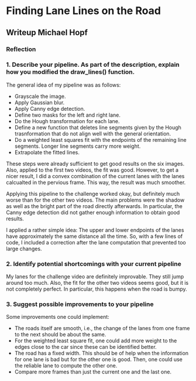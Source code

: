 
# **Finding Lane Lines on the Road** 

## Writeup Michael Hopf




### Reflection

### 1. Describe your pipeline. As part of the description, explain how you modified the draw_lines() function.

The general idea of my pipeline was as follows:
 - Grayscale the image.
 - Apply Gaussian blur.
 - Apply Canny edge detection.
 - Define two masks for the left and right lane.
 - Do the Hough transformation for each lane.
 - Define a new function that deletes line segments given by the Hough trasnformation that do not align well with the general orientation.
 - Do a weighted least squares fit with the endpoints of the remaining line segments. Longer line segments carry more weight.
 - Extrapolate the fitted lines.

These steps were already sufficient to get good results on the six images. Also, applied to the first two videos, the fit was good. However, to get a nicer result, I did a convex combination of the current lanes with the lanes calcualted in the pervious frame. This way, the result was much smoother.

Applying this pipeline to the challenge worked okay, but definitely much worse than for the other two videos. The main problems were the shadow as well as the bright part of the road directly afterwards. In particular, the Canny edge detection did not gather enough information to obtain good results.

I applied a rather simple idea: The upper and lower endpoints of the lanes have approximately the same distance all the time. So, with a few lines of code, I included a correction after the lane computation that prevented too large changes.



### 2. Identify potential shortcomings with your current pipeline


My lanes for the challenge video are definitely improvable. They still jump around too much. Also, the fit for the other two videos seems good, but it is not completely perfect. In particular, this happens when the road is bumpy.


### 3. Suggest possible improvements to your pipeline

Some improvements one could implement:
- The roads itself are smooth, i.e., the change of the lanes from one frame to the next should be about the same.
- For the weighted least square fit, one could add more weight to the edges close to the car since these can be identified better.
- The road has a fixed width. This should be of help when the information for one lane is bad but for the other one is good. Then, one could use the reliable lane to compute the other one.
- Compare more frames than just the current one and the last one.


